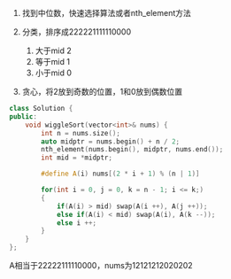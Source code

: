 1. 找到中位数，快速选择算法或者nth_element方法

2. 分类，排序成222221111110000
   1. 大于mid 2
   2. 等于mid 1
   3. 小于mid 0
3. 贪心，将2放到奇数的位置，1和0放到偶数位置

```c++
class Solution {
public:
    void wiggleSort(vector<int>& nums) {
        int n = nums.size();
        auto midptr = nums.begin() + n / 2;
        nth_element(nums.begin(), midptr, nums.end());
        int mid = *midptr;

        #define A(i) nums[(2 * i + 1) % (n | 1)]

        for(int i = 0, j = 0, k = n - 1; i <= k;)
        {
            if(A(i) > mid) swap(A(i ++), A(j ++));
            else if(A(i) < mid) swap(A(i), A(k --));
            else i ++;
        }
    }
};
```

A相当于22222111110000，nums为12121212020202